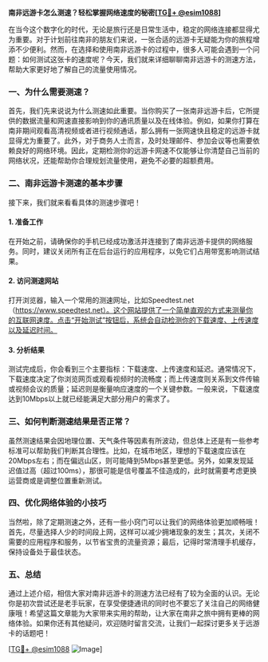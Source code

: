 **南非远游卡怎么测速？轻松掌握网络速度的秘密[[TG💪+ @esim1088](https://t.me/s/esim1088)]**

在当今这个数字化的时代，无论是旅行还是日常生活中，稳定的网络连接都显得尤为重要。对于计划前往南非的朋友们来说，一张合适的远游卡无疑能为你的旅程增添不少便利。然而，在选择和使用南非远游卡的过程中，很多人可能会遇到一个问题：如何测试这张卡的速度呢？今天，我们就来详细聊聊南非远游卡的测速方法，帮助大家更好地了解自己的流量使用情况。

### 一、为什么需要测速？

首先，我们先来说说为什么测速如此重要。当你购买了一张南非远游卡后，它所提供的数据流量和网速直接影响到你的通讯质量以及在线体验。例如，如果你打算在南非期间观看高清视频或者进行视频通话，那么拥有一张网速快且稳定的远游卡就显得尤为重要了。此外，对于商务人士而言，及时处理邮件、参加会议等也需要依赖良好的网络环境。因此，定期检测你的远游卡网速不仅能够让你清楚自己当前的网络状况，还能帮助你合理规划流量使用，避免不必要的超额费用。

### 二、南非远游卡测速的基本步骤

接下来，我们就来看看具体的测速步骤吧！

#### 1. 准备工作
在开始之前，请确保你的手机已经成功激活并连接到了南非远游卡提供的网络服务。同时，建议关闭所有正在后台运行的应用程序，以免它们占用带宽影响测试结果。

#### 2. 访问测速网站
打开浏览器，输入一个常用的测速网址，比如Speedtest.net（https://www.speedtest.net）。这个网站提供了一个简单直观的方式来测量你的互联网速度。点击“开始测试”按钮后，系统会自动检测你的下载速度、上传速度以及延迟时间。

#### 3. 分析结果
测试完成后，你会看到三个主要指标：下载速度、上传速度和延迟。通常情况下，下载速度决定了你浏览网页或观看视频时的流畅度；而上传速度则关系到文件传输或视频会议的质量；延迟则是衡量响应速度的一个关键参数。一般来说，下载速度达到10Mbps以上就已经能满足大部分用户的需求了。

### 三、如何判断测速结果是否正常？

虽然测速结果会因地理位置、天气条件等因素有所波动，但总体上还是有一些参考标准可以帮助我们判断其合理性。比如，在城市地区，理想的下载速度应该在20Mbps左右；而在偏远山区，则可能降到5Mbps甚至更低。另外，如果发现延迟值过高（超过100ms），那很可能是信号覆盖不佳造成的，此时就需要考虑更换运营商或是调整位置重新测试。

### 四、优化网络体验的小技巧

当然啦，除了定期测速之外，还有一些小窍门可以让我们的网络体验更加顺畅哦！首先，尽量选择人少的时间段上网，这样可以减少拥堵现象的发生；其次，关闭不需要的应用程序和服务，以节省宝贵的流量资源；最后，记得时常清理手机缓存，保持设备处于最佳状态。

### 五、总结

通过上述介绍，相信大家对南非远游卡的测速方法已经有了较为全面的认识。无论你是初次尝试还是老手玩家，在享受便捷通讯的同时也不要忘了关注自己的网络健康哦！希望这篇文章能为大家带来实用的帮助，让大家在南非之旅中拥有更棒的网络体验。如果你还有其他疑问，欢迎随时留言交流，让我们一起探讨更多关于远游卡的话题吧！

[[TG💪+ @esim1088](https://t.me/s/esim1088) ![Image](https://i.postimg.cc/4NQfJmqS/Snipaste-2025-05-13-00-14-12.png)]